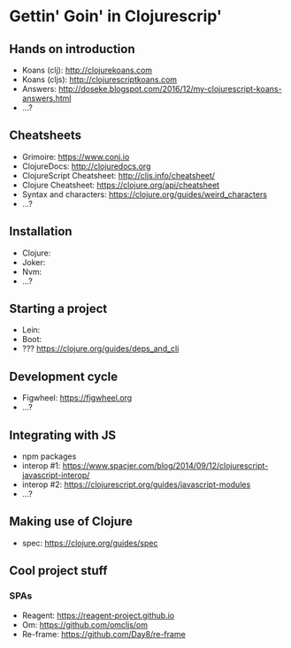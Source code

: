 # Gettin' Goin' in Clojurescrip'

## Hands on introduction
* Koans (clj): http://clojurekoans.com
* Koans (cljs): http://clojurescriptkoans.com
* Answers: http://doseke.blogspot.com/2016/12/my-clojurescript-koans-answers.html
* ...?

## Cheatsheets
* Grimoire: https://www.conj.io
* ClojureDocs: http://clojuredocs.org
* ClojureScript Cheatsheet: http://cljs.info/cheatsheet/
* Clojure Cheatsheet: https://clojure.org/api/cheatsheet
* Syntax and characters: https://clojure.org/guides/weird_characters
* ...?

## Installation
* Clojure:
* Joker:
* Nvm:
* ...?

## Starting a project
* Lein:
* Boot:
* ??? https://clojure.org/guides/deps_and_cli

## Development cycle
* Figwheel: https://figwheel.org
* ...?

## Integrating with JS
* npm packages
* interop #1: https://www.spacjer.com/blog/2014/09/12/clojurescript-javascript-interop/
* interop #2: https://clojurescript.org/guides/javascript-modules
* ...?

## Making use of Clojure
* spec: https://clojure.org/guides/spec

## Cool project stuff
### SPAs
* Reagent: https://reagent-project.github.io
* Om: https://github.com/omcljs/om
* Re-frame: https://github.com/Day8/re-frame
